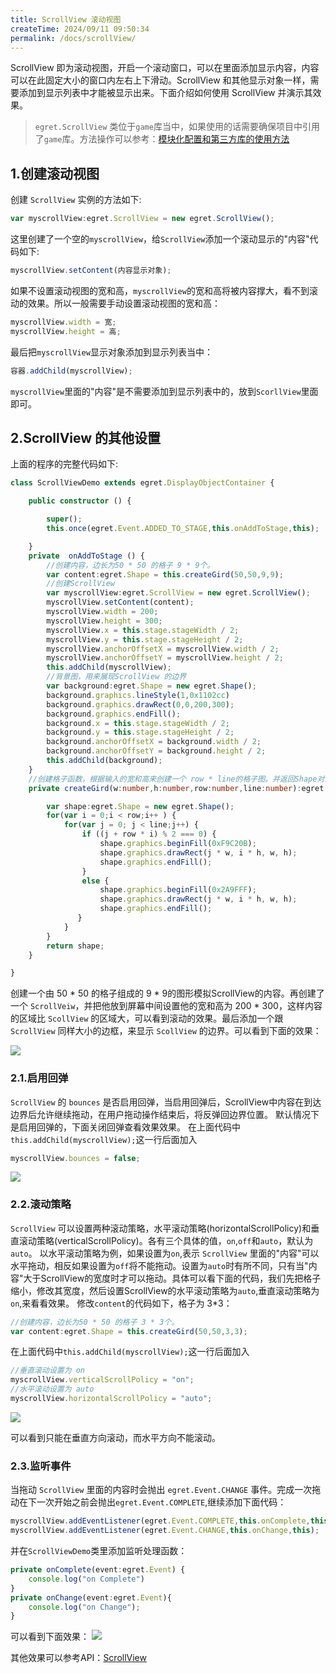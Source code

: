 ```yaml
---
title: ScrollView 滚动视图
createTime: 2024/09/11 09:50:34
permalink: /docs/scrollView/
---
```

ScrollView 即为滚动视图，开启一个滚动窗口，可以在里面添加显示内容，内容可以在此固定大小的窗口内左右上下滑动。ScrollView 和其他显示对象一样，需要添加到显示列表中才能被显示出来。下面介绍如何使用 ScrollView 并演示其效果。

>  `egret.ScrollView` 类位于`game`库当中，如果使用的话需要确保项目中引用了`game`库。方法操作可以参考：[模块化配置和第三方库的使用方法](../../threes/instructions/README.md)

## 1.创建滚动视图

创建 `ScrollView` 实例的方法如下:
~~~ typescript
var myscrollView:egret.ScrollView = new egret.ScrollView();
~~~ 
这里创建了一个空的`myscrollView`，给`ScrollView`添加一个滚动显示的"内容"代码如下:
~~~ typescript
myscrollView.setContent(内容显示对象);
~~~ 
如果不设置滚动视图的宽和高，`myscrollView`的宽和高将被内容撑大，看不到滚动的效果。所以一般需要手动设置滚动视图的宽和高：
~~~ typescript
myscrollView.width = 宽;
myscrollView.height = 高;
~~~ 
最后把`myscrollView`显示对象添加到显示列表当中：
~~~ typescript
容器.addChild(myscrollView);
~~~ 
`myscrollView`里面的"内容"是不需要添加到显示列表中的，放到`ScorllView`里面即可。

## 2.ScrollView 的其他设置

上面的程序的完整代码如下:
~~~ typescript
class ScrollViewDemo extends egret.DisplayObjectContainer {

    public constructor () {

        super();
        this.once(egret.Event.ADDED_TO_STAGE,this.onAddToStage,this);

    }
    private  onAddToStage () {
        //创建内容，边长为50 * 50 的格子 9 * 9个。
        var content:egret.Shape = this.createGird(50,50,9,9);
        //创建ScrollView
        var myscrollView:egret.ScrollView = new egret.ScrollView();
        myscrollView.setContent(content);
        myscrollView.width = 200;
        myscrollView.height = 300;
        myscrollView.x = this.stage.stageWidth / 2;
        myscrollView.y = this.stage.stageHeight / 2;
        myscrollView.anchorOffsetX = myscrollView.width / 2;
        myscrollView.anchorOffsetY = myscrollView.height / 2;
        this.addChild(myscrollView);
        //背景图，用来展现ScrollView 的边界
        var background:egret.Shape = new egret.Shape();
        background.graphics.lineStyle(1,0x1102cc)
        background.graphics.drawRect(0,0,200,300);
        background.graphics.endFill();
        background.x = this.stage.stageWidth / 2;
        background.y = this.stage.stageHeight / 2;
        background.anchorOffsetX = background.width / 2;
        background.anchorOffsetY = background.height / 2;
        this.addChild(background);
    }
    //创建格子函数，根据输入的宽和高来创建一个 row * line的格子图。并返回Shape对象。
    private createGird(w:number,h:number,row:number,line:number):egret.Shape {

        var shape:egret.Shape = new egret.Shape();
        for(var i = 0;i < row;i++ ) {
            for(var j = 0; j < line;j++) {
                if ((j + row * i) % 2 === 0) {
                    shape.graphics.beginFill(0xF9C20B);
                    shape.graphics.drawRect(j * w, i * h, w, h);
                    shape.graphics.endFill();
                }
                else {
                    shape.graphics.beginFill(0x2A9FFF);
                    shape.graphics.drawRect(j * w, i * h, w, h);
                    shape.graphics.endFill();
               }
            }
        }
        return shape;
    }

}
~~~ 

创建一个由 50 * 50 的格子组成的 9 * 9的图形模拟ScrollView的内容。再创建了一个 `ScrollVeiw`，并把他放到屏幕中间设置他的宽和高为 200 * 300，这样内容的区域比 `ScollView` 的区域大，可以看到滚动的效果。最后添加一个跟 `ScrollView` 同样大小的边框，来显示 `ScollView` 的边界。可以看到下面的效果：

![](563212070fdc9.gif)

### 2.1.启用回弹

`ScrollView` 的 `bounces` 是否启用回弹，当启用回弹后，ScrollView中内容在到达边界后允许继续拖动，在用户拖动操作结束后，将反弹回边界位置。
默认情况下是启用回弹的，下面关闭回弹查看效果效果。
在上面代码中`this.addChild(myscrollView);`这一行后面加入
~~~ typescript
myscrollView.bounces = false;
~~~ 
![](56321207eb04a.gif)

### 2.2.滚动策略

`ScrollView` 可以设置两种滚动策略，水平滚动策略(horizontalScrollPolicy)和垂直滚动策略(verticalScrollPolicy)。各有三个具体的值，`on`,`off`和`auto`，默认为`auto`。
以水平滚动策略为例，如果设置为`on`,表示 `ScrollView` 里面的"内容"可以水平拖动，相反如果设置为`off`将不能拖动。设置为`auto`时有所不同，只有当"内容"大于ScrollView的宽度时才可以拖动。具体可以看下面的代码，我们先把格子缩小，修改其宽度，然后设置ScrollView的水平滚动策略为`auto`,垂直滚动策略为`on`,来看看效果。
修改`content`的代码如下，格子为 3*3： 
~~~ typescript
//创建内容，边长为50 * 50 的格子 3 * 3个。
var content:egret.Shape = this.createGird(50,50,3,3);
~~~ 
在上面代码中`this.addChild(myscrollView);`这一行后面加入
~~~ typescript
//垂直滚动设置为 on 
myscrollView.verticalScrollPolicy = "on";
//水平滚动设置为 auto
myscrollView.horizontalScrollPolicy = "auto";
~~~ 
![](563212081e766.gif)

可以看到只能在垂直方向滚动，而水平方向不能滚动。

### 2.3.监听事件

当拖动 `ScrollView` 里面的内容时会抛出 `egret.Event.CHANGE` 事件。完成一次拖动在下一次开始之前会抛出`egret.Event.COMPLETE`,继续添加下面代码：
~~~ typescript
myscrollView.addEventListener(egret.Event.COMPLETE,this.onComplete,this);
myscrollView.addEventListener(egret.Event.CHANGE,this.onChange,this);
~~~
并在`ScrollViewDemo`类里添加监听处理函数：
~~~ typescript
private onComplete(event:egret.Event) {
    console.log("on Complete")
}
private onChange(event:egret.Event){
    console.log("on Change");
}
~~~
可以看到下面效果：
![](56321208d8a44.gif)

其他效果可以参考API：[ScrollView](http://developer.egret.com/cn/apidoc/index/name/egret.ScrollView)
